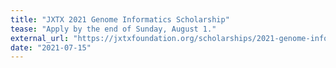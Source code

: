 ```yaml
---
title: "JXTX 2021 Genome Informatics Scholarship"
tease: "Apply by the end of Sunday, August 1."
external_url: "https://jxtxfoundation.org/scholarships/2021-genome-informatics"
date: "2021-07-15"
---
```



